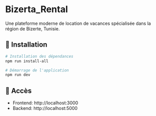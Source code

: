 # Bizerta_Rental

Une plateforme moderne de location de vacances spécialisée dans la région de Bizerte, Tunisie.

## 🚀 Installation

```bash
# Installation des dépendances
npm run install-all

# Démarrage de l'application
npm run dev
```

## 📱 Accès
- Frontend: http://localhost:3000
- Backend: http://localhost:5000
